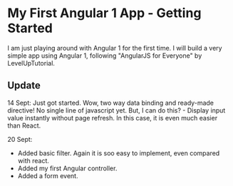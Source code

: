 # My First Angular 1 App - Getting Started

I am just playing around with Angular 1 for the first time.
I will build a very simple app using Angular 1, following "AngularJS for Everyone" by LevelUpTutorial.

## Update
14 Sept: Just got started.  Wow, two way data binding and ready-made directive!  No single line of javascript yet. But, I can do this? - Display input value instantly without page refresh.
In this case, it is even much easier than React.

20 Sept:
- Added basic filter.  Again it is soo easy to implement, even compared with react.
- Added my first Angular controller.
- Added a form event.
